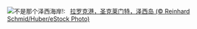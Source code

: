 ![](https://www.bing.com/th?id=OHR.JerseyIsland_ZH-CN6224973235_UHD.jpg&w=1000)不是那个泽西海岸!:&nbsp;&ensp;[拉罗克港，圣克莱门特，泽西岛 (© Reinhard Schmid/Huber/eStock Photo)](https://www.bing.com/th?id=OHR.JerseyIsland_ZH-CN6224973235_UHD.jpg)
<br><br/>
